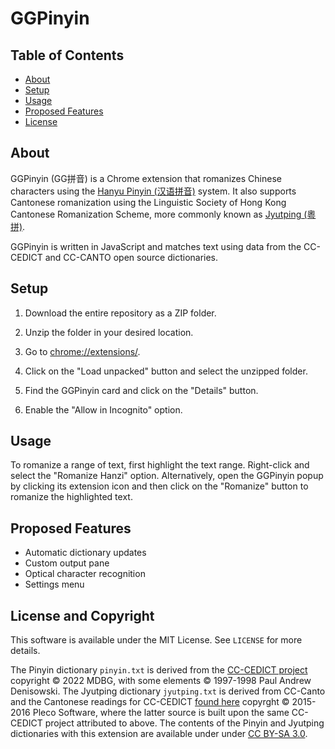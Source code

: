 # GGPinyin
## Table of Contents
- [About](#about)
- [Setup](#setup)
- [Usage](#usage)
- [Proposed Features](#proposed-features)
- [License](#license)

## About
GGPinyin (GG拼音) is a Chrome extension that romanizes Chinese characters using the [Hanyu Pinyin (汉语拼音)](https://en.wikipedia.org/wiki/Pinyin) system. It also supports Cantonese romanization using the Linguistic Society of Hong Kong Cantonese Romanization Scheme, more commonly known as [Jyutping (粵拼)](https://en.wikipedia.org/wiki/Jyutping).

GGPinyin is written in JavaScript and matches text using data from the CC-CEDICT and CC-CANTO open source dictionaries.

## Setup
1. Download the entire repository as a ZIP folder.

2. Unzip the folder in your desired location.

3. Go to [chrome://extensions/](chrome://extensions/).

4. Click on the "Load unpacked" button and select the unzipped folder.

5. Find the GGPinyin card and click on the "Details" button.

6. Enable the "Allow in Incognito" option.

## Usage
To romanize a range of text, first highlight the text range. Right-click and select the "Romanize Hanzi" option. Alternatively, open the GGPinyin popup by clicking its extension icon and then click on the "Romanize" button to romanize the highlighted text. 


## Proposed Features
- Automatic dictionary updates
- Custom output pane
- Optical character recognition
- Settings menu


## License and Copyright
This software is available under the MIT License. See `LICENSE` for more details.

The Pinyin dictionary `pinyin.txt` is derived from the [CC-CEDICT project](https://www.mdbg.net/chinese/dictionary?page=cc-cedict) copyright © 2022 MDBG, with some elements © 1997-1998 Paul Andrew Denisowski. The Jyutping dictionary `jyutping.txt` is derived from CC-Canto and the Cantonese readings for CC-CEDICT [found here](https://cantonese.org/download.html) copyrght © 2015-2016 Pleco Software, where the latter source is built upon the same CC-CEDICT project attributed to above. The contents of the Pinyin and Jyutping dictionaries with this extension are available under under [CC BY-SA 3.0](https://creativecommons.org/licenses/by-sa/3.0/legalcode).
